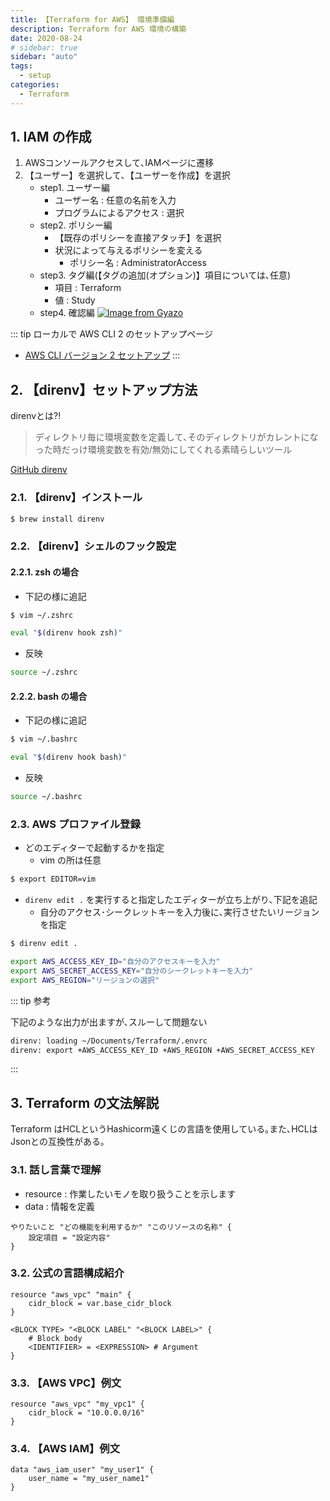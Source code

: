 ```yaml
---
title: 【Terraform for AWS】 環境準備編
description: Terraform for AWS 環境の構築
date: 2020-08-24
# sidebar: true
sidebar: "auto"
tags:
  - setup
categories:
  - Terraform
---
```


## 1. IAM の作成

1. AWSコンソールアクセスして､IAMページに遷移
2. 【ユーザー】を選択して､【ユーザーを作成】を選択
   - step1. ユーザー編
     - ユーザー名 : 任意の名前を入力
     - プログラムによるアクセス : 選択
   - step2. ポリシー編
     - 【既存のポリシーを直接アタッチ】を選択
     - 状況によって与えるポリシーを変える
       - ポリシー名 : AdministratorAccess
   - step3. タグ編(【タグの追加(オプション)】項目については､任意)
     - 項目 : Terraform
     - 値 : Study
   - step4. 確認編
[![Image from Gyazo](https://i.gyazo.com/46b2acd36f0cae899b3375c7929ca3e4.png)](https://gyazo.com/46b2acd36f0cae899b3375c7929ca3e4)

::: tip ローカルで AWS CLI 2 のセットアップページ
- [AWS CLI バージョン 2 セットアップ](https://tabiya.dev/blogs/aws/ec2/amazon-linux2-cli.html#aws-cli-2-%E3%82%A4%E3%83%B3%E3%82%B9%E3%83%88%E3%83%BC%E3%83%AB)
:::

## 2. 【direnv】セットアップ方法

direnvとは?!
> ディレクトリ毎に環境変数を定義して､そのディレクトリがカレントになった時だっけ環境変数を有効/無効にしてくれる素晴らしいツール

[GitHub direnv](https://github.com/direnv/direnv)

### 2.1. 【direnv】インストール

```sh
$ brew install direnv
```

### 2.2. 【direnv】シェルのフック設定

#### 2.2.1. zsh の場合

- 下記の様に追記

```sh
$ vim ~/.zshrc

eval "$(direnv hook zsh)"
```

- 反映

```sh
source ~/.zshrc
```

#### 2.2.2. bash の場合

- 下記の様に追記

```sh
$ vim ~/.bashrc

eval "$(direnv hook bash)"
```

- 反映

```sh
source ~/.bashrc
```

### 2.3. AWS プロファイル登録

- どのエディターで起動するかを指定
  - vim の所は任意

```sh
$ export EDITOR=vim
```

- `direnv edit .` を実行すると指定したエディターが立ち上がり､下記を追記
  - 自分のアクセス･シークレットキーを入力後に､実行させたいリージョンを指定

```sh
$ direnv edit .

export AWS_ACCESS_KEY_ID="自分のアクセスキーを入力"
export AWS_SECRET_ACCESS_KEY="自分のシークレットキーを入力"
export AWS_REGION="リージョンの選択"
```

::: tip 参考

下記のような出力が出ますが､スルーして問題ない

```sh
direnv: loading ~/Documents/Terraform/.envrc
direnv: export +AWS_ACCESS_KEY_ID +AWS_REGION +AWS_SECRET_ACCESS_KEY
```

:::

## 3. Terraform の文法解説

Terraform はHCLというHashicorm遠くじの言語を使用している｡また､HCLはJsonとの互換性がある｡

### 3.1. 話し言葉で理解

- resource : 作業したいモノを取り扱うことを示します
- data : 情報を定義

```hcl
やりたいこと "どの機能を利用するか" "このリソースの名称" {
    設定項目 = "設定内容"
}
```

### 3.2. 公式の言語構成紹介

```hcl
resource "aws_vpc" "main" {
    cidr_block = var.base_cidr_block
}

<BLOCK TYPE> "<BLOCK LABEL" "<BLOCK LABEL>" {
    # Block body
    <IDENTIFIER> = <EXPRESSION> # Argument
}
```

### 3.3. 【AWS VPC】例文

```hcl
resource "aws_vpc" "my_vpc1" {
    cidr_block = "10.0.0.0/16"
}
```

### 3.4. 【AWS IAM】例文

```hcl
data "aws_iam_user" "my_user1" {
    user_name = "my_user_name1"
}
```